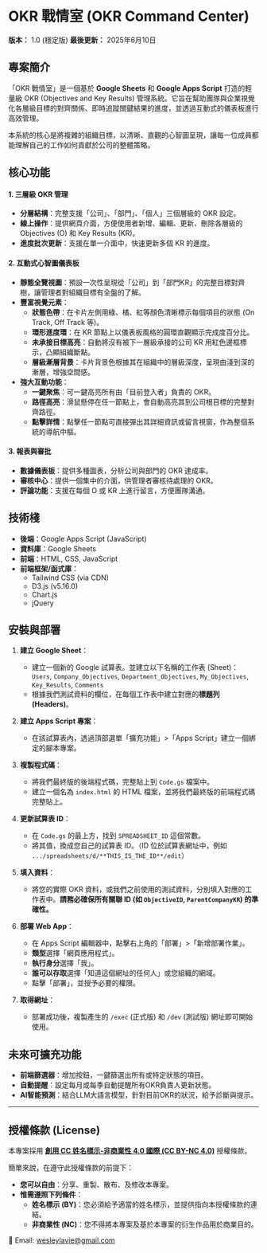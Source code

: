 # OKR 戰情室 (OKR Command Center)

**版本：** 1.0 (穩定版)
**最後更新：** 2025年6月10日

## 專案簡介

「OKR 戰情室」是一個基於 **Google Sheets** 和 **Google Apps Script** 打造的輕量級 OKR (Objectives and Key Results) 管理系統。它旨在幫助團隊與企業視覺化各層級目標的對齊關係、即時追蹤關鍵結果的進度，並透過互動式的儀表板進行高效管理。

本系統的核心是將複雜的組織目標，以清晰、直觀的心智圖呈現，讓每一位成員都能理解自己的工作如何貢獻於公司的整體策略。

## 核心功能

#### 1. 三層級 OKR 管理
- **分層結構**：完整支援「公司」、「部門」、「個人」三個層級的 OKR 設定。
- **線上操作**：提供網頁介面，方便使用者新增、編輯、更新、刪除各層級的 Objectives (O) 和 Key Results (KR)。
- **進度批次更新**：支援在單一介面中，快速更新多個 KR 的進度。

#### 2. 互動式心智圖儀表板
- **靜態全覽視圖**：預設一次性呈現從「公司」到「部門KR」的完整目標對齊樹，讓管理者對組織目標有全盤的了解。
- **豐富視覺元素**：
    - **狀態色帶**：在卡片左側用綠、橘、紅等顏色清晰標示每個項目的狀態 (On Track, Off Track 等)。
    - **環形進度環**：在 KR 節點上以儀表板風格的圓環直觀顯示完成度百分比。
    - **未承接目標高亮**：自動將沒有被下一層級承接的公司 KR 用紅色邊框標示，凸顯組織斷點。
    - **層級漸層背景**：卡片背景色根據其在組織中的層級深度，呈現由淺到深的漸層，增強空間感。
- **強大互動功能**：
    - **一鍵聚焦**：可一鍵高亮所有由「目前登入者」負責的 OKR。
    - **路徑高亮**：滑鼠懸停在任一節點上，會自動高亮其到公司根目標的完整對齊路徑。
    - **點擊詳情**：點擊任一節點可直接彈出其詳細資訊或留言視窗，作為整個系統的導航中樞。

#### 3. 報表與審批
- **數據儀表板**：提供多種圖表，分析公司與部門的 OKR 達成率。
- **審核中心**：提供一個集中的介面，供管理者審核待處理的 OKR。
- **評論功能**：支援在每個 O 或 KR 上進行留言，方便團隊溝通。

## 技術棧

- **後端**：Google Apps Script (JavaScript)
- **資料庫**：Google Sheets
- **前端**：HTML, CSS, JavaScript
- **前端框架/函式庫**：
    - Tailwind CSS (via CDN)
    - D3.js (v5.16.0)
    - Chart.js
    - jQuery

## 安裝與部署

1.  **建立 Google Sheet**：
    - 建立一個新的 Google 試算表。並建立以下名稱的工作表 (Sheet)：
      `Users`, `Company_Objectives`, `Department_Objectives`, `My_Objectives`, `Key_Results`, `Comments`
    - 根據我們測試資料的欄位，在每個工作表中建立對應的**標題列 (Headers)**。

2.  **建立 Apps Script 專案**：
    - 在該試算表內，透過頂部選單「擴充功能」>「Apps Script」建立一個綁定的腳本專案。

3.  **複製程式碼**：
    - 將我們最終版的後端程式碼，完整貼上到 `Code.gs` 檔案中。
    - 建立一個名為 `index.html` 的 HTML 檔案，並將我們最終版的前端程式碼完整貼上。

4.  **更新試算表 ID**：
    - 在 `Code.gs` 的最上方，找到 `SPREADSHEET_ID` 這個常數。
    - 將其值，換成您自己的試算表 ID。（ID 位於試算表網址中，例如 `.../spreadsheets/d/**THIS_IS_THE_ID**/edit`）

5.  **填入資料**：
    - 將您的實際 OKR 資料，或我們之前使用的測試資料，分別填入對應的工作表中。**請務必確保所有關聯 ID (如 `ObjectiveID`, `ParentCompanyKR`) 的準確性。**

6.  **部署 Web App**：
    - 在 Apps Script 編輯器中，點擊右上角的「部署」>「新增部署作業」。
    - **類型**選擇「網頁應用程式」。
    - **執行身分**選擇「我」。
    * **誰可以存取**選擇「知道這個網址的任何人」或您組織的網域。
    - 點擊「部署」，並授予必要的權限。

7.  **取得網址**：
    - 部署成功後，複製產生的 `/exec` (正式版) 和 `/dev` (測試版) 網址即可開始使用。

## 未來可擴充功能

- **前端篩選器**：增加按鈕，一鍵篩選出所有或特定狀態的項目。
- **自動提醒**：設定每月或每季自動提醒所有OKR負責人更新狀態。
- **AI智能預測**：結合LLM大語言模型，針對目前OKR的狀況，給予診斷與提示。

---

## 授權條款 (License)

本專案採用 **[創用 CC 姓名標示-非商業性 4.0 國際 (CC BY-NC 4.0)](https://creativecommons.org/licenses/by-nc/4.0/deed.zh_TW)** 授權條款。

簡單來說，在遵守此授權條款的前提下：

- **您可以自由**：分享、重製、散布、及修改本專案。
- **惟需遵照下列條件**：
  - **姓名標示 (BY)**：您必須給予適當的姓名標示，並提供指向本授權條款的連結。
  - **非商業性 (NC)**：您不得將本專案及基於本專案的衍生作品用於商業目的。

📩 Email: wesleylavie@gmail.com
